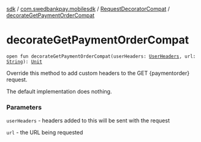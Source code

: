 [sdk](../../index.md) / [com.swedbankpay.mobilesdk](../index.md) / [RequestDecoratorCompat](index.md) / [decorateGetPaymentOrderCompat](./decorate-get-payment-order-compat.md)

# decorateGetPaymentOrderCompat

`open fun decorateGetPaymentOrderCompat(userHeaders: `[`UserHeaders`](../-user-headers/index.md)`, url: `[`String`](https://kotlinlang.org/api/latest/jvm/stdlib/kotlin/-string/index.html)`): `[`Unit`](https://kotlinlang.org/api/latest/jvm/stdlib/kotlin/-unit/index.html)

Override this method to add custom headers to the GET {paymentorder} request.

The default implementation does nothing.

### Parameters

`userHeaders` - headers added to this will be sent with the request

`url` - the URL being requested